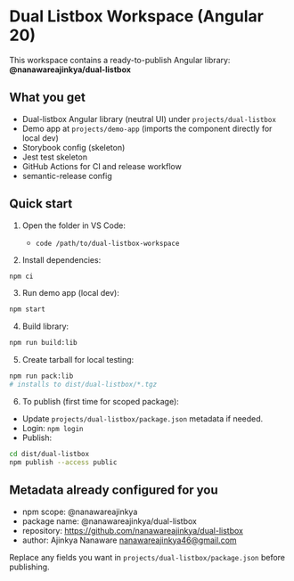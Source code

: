 
# Dual Listbox Workspace (Angular 20)

This workspace contains a ready-to-publish Angular library: **@nanawareajinkya/dual-listbox**

## What you get
- Dual-listbox Angular library (neutral UI) under `projects/dual-listbox`
- Demo app at `projects/demo-app` (imports the component directly for local dev)
- Storybook config (skeleton)
- Jest test skeleton
- GitHub Actions for CI and release workflow
- semantic-release config

## Quick start

1. Open the folder in VS Code:
   - `code /path/to/dual-listbox-workspace`

2. Install dependencies:
```bash
npm ci
```

3. Run demo app (local dev):
```bash
npm start
```

4. Build library:
```bash
npm run build:lib
```

5. Create tarball for local testing:
```bash
npm run pack:lib
# installs to dist/dual-listbox/*.tgz
```

6. To publish (first time for scoped package):
- Update `projects/dual-listbox/package.json` metadata if needed.
- Login: `npm login`
- Publish:
```bash
cd dist/dual-listbox
npm publish --access public
```

## Metadata already configured for you
- npm scope: @nanawareajinkya
- package name: @nanawareajinkya/dual-listbox
- repository: https://github.com/nanawareajinkya/dual-listbox
- author: Ajinkya Nanaware <nanawareajinkya46@gmail.com>

Replace any fields you want in `projects/dual-listbox/package.json` before publishing.

